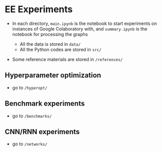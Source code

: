 # EE Experiments

- In each directory, `main.ipynb` is the notebook to start experiments on instances of Google Colaboratory with, and `summary.ipynb` is the notebook for processing the graphs
  - All the data is stored in `data/`
  - All the Python codes are stored in `src/`
  
- Some reference materials are stored in `/references/`


## Hyperparameter optimization

- go to `/hyperopt/`

## Benchmark experiments

- go to `/benchmarks/`

## CNN/RNN experiments

- go to `/networks/`

  